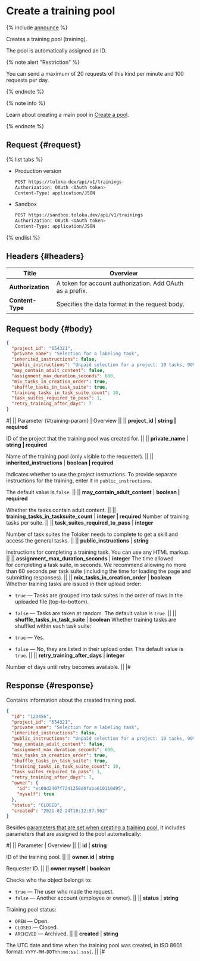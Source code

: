 # Create a training pool

{% include [announce](../_includes/announce.md) %}

Creates a training pool (training).

The pool is automatically assigned an ID.

{% note alert "Restriction" %}

You can send a maximum of 20 requests of this kind per minute and 100 requests per day.

{% endnote %}

{% note info %}

Learn about creating a main pool in [Create a pool](create-pool.md).

{% endnote %}

## Request {#request}

{% list tabs %}

- Production version

    ```bash
    POST https://toloka.dev/api/v1/trainings
    Authorization: OAuth <OAuth token>
    Content-Type: application/JSON
    ```

- Sandbox

    ```bash
    POST https://sandbox.toloka.dev/api/v1/trainings
    Authorization: OAuth <OAuth token>
    Content-Type: application/JSON
    ```

{% endlist %}

## Headers {#headers}

Title | Overview
----- | -----
**Authorization** | A token for account authorization. Add OAuth as a prefix.
**Content-Type** | Specifies the data format in the request body.

## Request body {#body}

```json
{
  "project_id": "654321",
  "private_name": "Selection for a labeling task",
  "inherited_instructions": false,
  "public_instructions": "Unpaid selection for a project: 10 tasks, 90% threshold.",
  "may_contain_adult_content": false,
  "assignment_max_duration_seconds": 600,
  "mix_tasks_in_creation_order": true,
  "shuffle_tasks_in_task_suite": true,
  "training_tasks_in_task_suite_count": 10,
  "task_suites_required_to_pass": 1,
  "retry_training_after_days": 7
}
```

#|
|| Parameter {#training-param} | Overview ||
|| **project_id** | **string \| required**

ID of the project that the training pool was created for. ||
|| **private_name** | **string \| required**

Name of the training pool (only visible to the requester). ||
|| **inherited_instructions** | **boolean \| required**

Indicates whether to use the project instructions. To provide separate instructions for the training, enter it in `public_instructions`.

The default value is `false`. ||
|| **may_contain_adult_content** | **boolean \| required**

Whether the tasks contain adult content. ||
|| **training_tasks_in_tasksuite_count** | **integer \| required**
Number of training tasks per suite. ||
|| **task_suites_required_to_pass** | **integer**

Number of task suites the Toloker needs to complete to get a skill and access the general tasks. ||
|| **public_instructions** | **string**

Instructions for completing a training task. You can use any HTML markup. ||
|| **assignment_max_duration_seconds** | **integer**
The time allowed for completing a task suite, in seconds. We recommend allowing no more than 60 seconds per task suite (including the time for loading the page and submitting responses). ||
|| **mix_tasks_in_creation_order** | **boolean**
Whether training tasks are issued in their upload order:

- `true` — Tasks are grouped into task suites in the order of rows in the uploaded file (top-to-bottom).
- `false` — Tasks are taken at random.
The default value is `true`. ||
|| **shuffle_tasks_in_task_suite** | **boolean**
Whether training tasks are shuffled within each task suite:

- `true` — Yes.
- `false` — No, they are listed in their upload order.
The default value is `true`. ||
|| **retry_training_after_days** | **integer**

Number of days until retry becomes available. ||
|#

## Response {#response}

Contains information about the created training pool.

```json
{
  "id": "123456",
  "project_id": "654321",
  "private_name": "Selection for a labeling task",
  "inherited_instructions": false,
  "public_instructions": "Unpaid selection for a project: 10 tasks, 90% threshold.",
  "may_contain_adult_content": false,
  "assignment_max_duration_seconds": 600,
  "mix_tasks_in_creation_order": true,
  "shuffle_tasks_in_task_suite": true,
  "training_tasks_in_task_suite_count": 10,
  "task_suites_required_to_pass": 1,
  "retry_training_after_days": 7,
  "owner": {
    "id": "ec00d2407f7241258d0faba610110d95",
    "myself": true
  },
  "status": "CLOSED",
  "created": "2021-02-24T18:12:57.962"
}
```

Besides [parameters that are set when creating a training pool,](#training-param) it includes parameters that are assigned to the pool automatically:

#|
|| Parameter | Overview ||
|| **id** | **string**

ID of the training pool. ||
|| **owner.id** | **string**

Requester ID. ||
|| **owner.myself** | **boolean**

Checks who the object belongs to:

- `true` — The user who made the request.
- `false` — Another account (employee or owner). ||
|| **status** | **string**

Training pool status:

- `OPEN` — Open.
- `CLOSED` — Closed.
- `ARCHIVED` — Archived. ||
|| **created** | **string**

The UTC date and time when the training pool was created, in ISO 8601 format: `YYYY-MM-DDThh:mm:ss[.sss]`. ||
|#